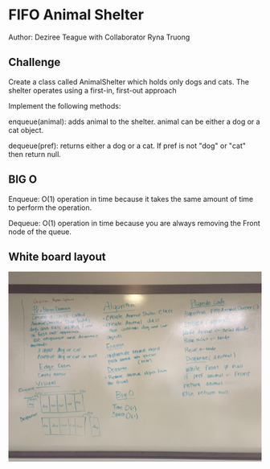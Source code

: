 # FIFO Animal Shelter

Author: Deziree Teague with Collaborator Ryna Truong

## Challenge

Create a class called AnimalShelter which holds only dogs and cats. The shelter operates using a first-in, first-out approach

Implement the following methods:

enqueue(animal): adds animal to the shelter. animal can be either a dog or a cat object.

dequeue(pref): returns either a dog or a cat. If pref is not "dog" or "cat" then return null.

## BIG O

Enqueue: O(1) operation in time because it takes the same amount of time to perform the operation.

Dequeue: O(1) operation in time because you are always removing the Front node of the queue.

## White board layout

![fifo_animal_shelter](https://github.com/dezteague/data-structures-and-algorithms/blob/master/Assets/fifo_animal_shelter.jpg)
